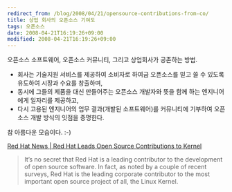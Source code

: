 ```yaml
---
redirect_from: /blog/2008/04/21/opensource-contributions-from-co/
title: 상업 회사의 오픈소스 기여도
tags: 오픈소스
date: 2008-04-21T16:19:26+09:00
modified: 2008-04-21T16:19:26+09:00
---
```

오픈소스 소프트웨어, 오픈소스 커뮤니티, 그리고 상업회사가 공존하는 방법.

* 회사는 기술지원 서비스를 제공하여 소비자로 하여금 오픈소스를 믿고
  쓸 수 있도록 유도하여 시장과 수요를 창출하며,
* 동시에 그들의 제품을 대신 만들어주는 오픈소스 개발자와 뜻을 함께
  하는 엔지니어에게 일자리를 제공하고,
* 다시 고용된 엔지니어의 업무 결과(개발된 소프트웨어)를 커뮤니티에
  기부하여 오픈소스 개발 방식의 잇점을 증명한다.

참 아름다운 모습이다. :-)

[Red Hat News \| Red Hat Leads Open Source Contributions to Kernel](http://www.press.redhat.com/2008/04/08/red-hat-leads-open-source-contributions-to-kernel/)

> It’s no secret that Red Hat is a leading contributor to the development of open source software. In fact, as noted by a couple of recent surveys, Red Hat is the leading corporate contributor to the most important open source project of all, the Linux Kernel.
